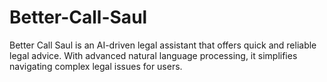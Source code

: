# Better-Call-Saul
Better Call Saul is an AI-driven legal assistant that offers quick and reliable legal advice. With advanced natural language processing, it simplifies navigating complex legal issues for users.
